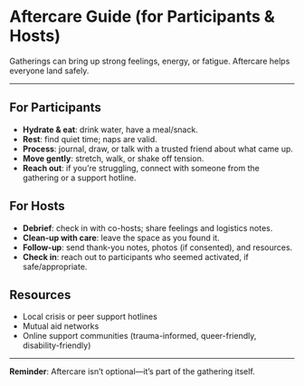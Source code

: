 # Aftercare Guide (for Participants & Hosts)

Gatherings can bring up strong feelings, energy, or fatigue. Aftercare helps everyone land safely.

---

## For Participants

* **Hydrate & eat**: drink water, have a meal/snack.
* **Rest**: find quiet time; naps are valid.
* **Process**: journal, draw, or talk with a trusted friend about what came up.
* **Move gently**: stretch, walk, or shake off tension.
* **Reach out**: if you’re struggling, connect with someone from the gathering or a support hotline.

## For Hosts

* **Debrief**: check in with co-hosts; share feelings and logistics notes.
* **Clean-up with care**: leave the space as you found it.
* **Follow-up**: send thank-you notes, photos (if consented), and resources.
* **Check in**: reach out to participants who seemed activated, if safe/appropriate.

## Resources

* Local crisis or peer support hotlines
* Mutual aid networks
* Online support communities (trauma-informed, queer-friendly, disability-friendly)

---

**Reminder**: Aftercare isn’t optional—it’s part of the gathering itself.
